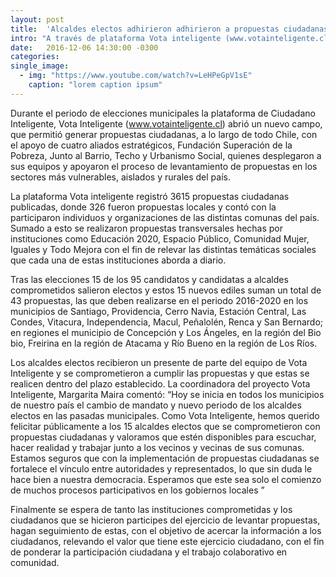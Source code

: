 ```yaml
---
layout: post
title:  'Alcaldes electos adhirieron adhirieron a propuestas ciudadanas y se comprometen a cumplirlas'
intro: "A través de plataforma Vota inteligente (www.votainteligente.cl) de la Fundación Ciudadano Inteligente se lograron recolectar más de 3600 propuestas ciudadanas durante el periodo de elecciones municipales con el apoyo de ciudadanos y de  instituciones de la sociedad civil; de estas sólo quince alcaldes electos se comprometieron con las propuestas y este martes estaremos invitando a que se comprometan públicamente."
date:   2016-12-06 14:30:00 -0300
categories: 
single_image:
  - img: "https://www.youtube.com/watch?v=LeHPeGpV1sE"
    caption: "lorem caption ipsum"
---
```

Durante el periodo de elecciones municipales la plataforma de Ciudadano Inteligente, Vota Inteligente (www.votainteligente.cl)  abrió un nuevo campo, que permitió generar propuestas ciudadanas,  a lo largo de todo Chile, con el apoyo  de cuatro aliados estratégicos, Fundación Superación de la Pobreza, Junto al Barrio, Techo y Urbanismo Social, quienes desplegaron a sus equipos y apoyaron el proceso de levantamiento de propuestas en los sectores más vulnerables, aislados y rurales del país.

La plataforma Vota inteligente registró 3615 propuestas ciudadanas publicadas, donde 326 fueron propuestas locales y contó con la  participaron individuos y organizaciones de las distintas comunas del país. Sumado a esto se realizaron propuestas transversales hechas por instituciones como Educación 2020, Espacio Público, Comunidad Mujer, Iguales y Todo Mejora con el fin de relevar las distintas temáticas sociales que cada una de estas instituciones aborda  a diario.

Tras las elecciones 15 de los 95 candidatos y candidatas a alcaldes comprometidos salieron electos y estos 15 nuevos ediles suman un total de 43 propuestas, las que deben realizarse en el periodo 2016-2020 en los municipios de Santiago, Providencia, Cerro Navia, Estación Central, Las Condes, Vitacura, Independencia, Macul, Peñalolén, Renca y San Bernardo; en regiones el municipio de Concepción y Los Ángeles, en la región del Bio bio,  Freirina en la región de Atacama y Río Bueno en la región de Los Ríos.

Los alcaldes electos recibieron un presente de parte del equipo de Vota Inteligente y se comprometieron a cumplir las propuestas y que estas se realicen dentro del plazo establecido. La coordinadora del proyecto Vota Inteligente, Margarita Maira comentó:  “Hoy se inicia en todos los municipios de nuestro país el cambio de mandato y nuevo periodo de los alcaldes electos en las pasadas municipales. Como Vota Inteligente, hemos querido felicitar públicamente a los 15 alcaldes electos que se comprometieron con propuestas ciudadanas y valoramos que estén disponibles para escuchar, hacer realidad y trabajar junto a los vecinos y vecinas de sus comunas. Estamos seguros que con la implementación de propuestas ciudadanas se fortalece el vínculo entre autoridades y representados, lo que sin duda le hace bien a nuestra democracia. Esperamos que este sea solo el comienzo de muchos procesos participativos en los gobiernos locales ”

Finalmente se espera de tanto las instituciones comprometidas y los ciudadanos que se hicieron participes del ejercicio de levantar propuestas, hagan seguimiento de estas, con el objetivo de  acercar la información a los ciudadanos, relevando el valor que tiene este ejercicio ciudadano,  con el fin de ponderar la participación ciudadana y el trabajo colaborativo en comunidad.
